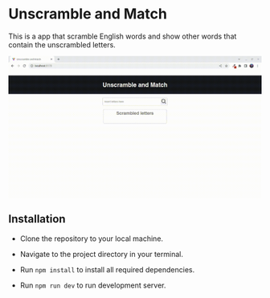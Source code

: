 # Unscramble and Match

This is a app that scramble English words and show other words that contain the unscrambled letters.

<img align=center src="./public/preview.gif" />

## Installation

* Clone the repository to your local machine.
* Navigate to the project directory in your terminal.
* Run ``npm install`` to install all required dependencies.

* Run ``npm run dev`` to run development server.
